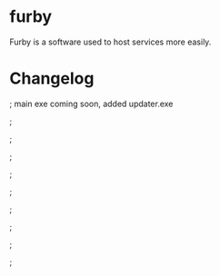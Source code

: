 # furby
Furby is a software used to host services more easily.

# Changelog
; main exe coming soon, added updater.exe

;

;

;

;

;

;

;

;

;
